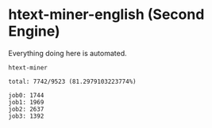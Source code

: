 # htext-miner-english (Second Engine)

Everything doing here is automated.

```
htext-miner

total: 7742/9523 (81.2979103223774%)

job0: 1744
job1: 1969
job2: 2637
job3: 1392
```